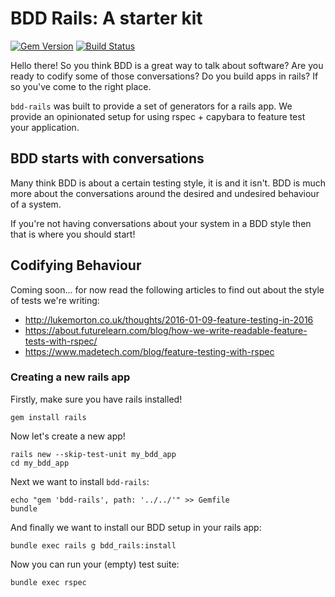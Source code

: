 # BDD Rails: A starter kit

[![Gem Version](https://badge.fury.io/rb/bdd-rails.svg)](https://badge.fury.io/rb/bdd-rails)
[![Build Status](https://travis-ci.org/madetech/bdd-rails.svg?branch=master)](https://travis-ci.org/madetech/bdd-rails)

Hello there! So you think BDD is a great way to talk about software? Are you
ready to codify some of those conversations? Do you build apps in rails? If
so you've come to the right place.

`bdd-rails` was built to provide a set of generators for a rails app. We provide
an opinionated setup for using rspec + capybara to feature test your
application.

## BDD starts with conversations

Many think BDD is about a certain testing style, it is and it isn't. BDD is much
more about the conversations around the desired and undesired behaviour of a
system.

If you're not having conversations about your system in a BDD style then that
is where you should start!

## Codifying Behaviour

Coming soon... for now read the following articles to find out about the style
of tests we're writing:

 - http://lukemorton.co.uk/thoughts/2016-01-09-feature-testing-in-2016
 - https://about.futurelearn.com/blog/how-we-write-readable-feature-tests-with-rspec/
 - https://www.madetech.com/blog/feature-testing-with-rspec

### Creating a new rails app

Firstly, make sure you have rails installed!

```
gem install rails
```

Now let's create a new app!

```
rails new --skip-test-unit my_bdd_app
cd my_bdd_app
```

Next we want to install `bdd-rails`:

```
echo "gem 'bdd-rails', path: '../../'" >> Gemfile
bundle
```

And finally we want to install our BDD setup in your rails app:

```
bundle exec rails g bdd_rails:install
```

Now you can run your (empty) test suite:

```
bundle exec rspec
```
